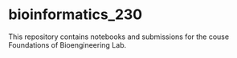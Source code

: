 # bioinformatics_230
This repository contains notebooks and submissions for the couse Foundations of Bioengineering Lab. 
